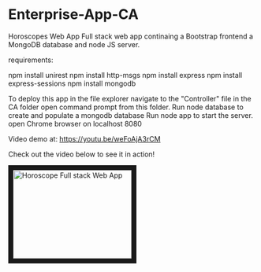# Enterprise-App-CA

Horoscopes Web App
Full stack web app continaing a Bootstrap frontend a MongoDB database and node JS server. 

requirements:

npm install unirest
npm install http-msgs
npm install express
npm install express-sessions
npm install mongodb

To deploy this app in the file explorer navigate to the "Controller" file in the CA folder 
open command prompt from this folder. 
Run node database to create and populate a mongodb database
Run node app to start the server.
open Chrome browser on localhost 8080

Video demo at:
https://youtu.be/weFoAjA3rCM


Check out the video below to see it in action!

<a href="https://youtu.be/weFoAjA3rCM" target="_blank"><img src="http://img.youtube.com/vi/weFoAjA3rCM/0.jpg" 
alt="Horoscope Full stack Web App" width="240" height="180" border="10" /></a>


